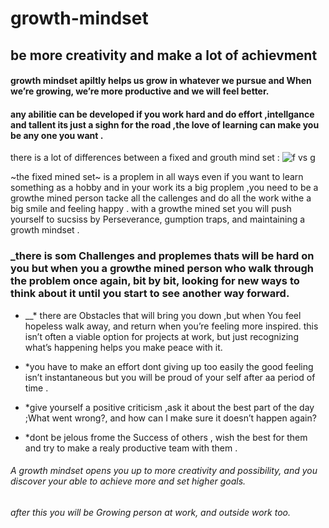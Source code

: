 # **growth-mindset**

## be more creativity and make a lot of achievment
#### **growth mindset** apiltly helps us grow in whatever we pursue and  When  we’re growing, we’re more productive and we will feel better.
#### any abilitie can be developed if you work hard and do effort ,intellgance and tallent its just a sighn for the road ,the love of learning can make you be any one you want .


there is a lot of differences  between a fixed and grouth mind set :
![f vs g](https://3kllhk1ibq34qk6sp3bhtox1-wpengine.netdna-ssl.com/wp-content/uploads/NewGrowthMindset2.png)


~the fixed mined set~ is a proplem in all ways even if you want to learn something as a hobby and in your work its a big proplem ,you need to be a growthe mined person tacke all the callenges and do all the work withe a big smile and feeling happy .
with a growthe mined set you will push yourself to sucsiss by Perseverance, gumption traps, and maintaining a growth mindset .

### _there is som Challenges and proplemes thats will be hard on you but when you a growthe mined person who walk through the problem once again, bit by bit, looking for new ways to think about it until you start to see another way forward.

*  __* there are  Obstacles that will bring you down ,but when You feel hopeless walk away, and return when you’re feeling more inspired. this isn’t often a viable option for projects at work, but just recognizing what’s happening helps you make peace with it.

*   *you have to make an effort dont  giving up too easily  the good feeling isn’t instantaneous but you will be proud of your self after aa period of time .   

*   *give yourself a positive criticism ,ask it about the best part of the day ;What went wrong?, and how can I make sure it doesn’t happen again?   

*  *dont be jelous frome the Success of others , wish the best for them and try to make a realy productive team with them .   

###### A growth mindset opens you up to more creativity and possibility, and you discover your able to achieve more and set higher goals.  
###### after this you will be Growing  person at work, and outside work too.




